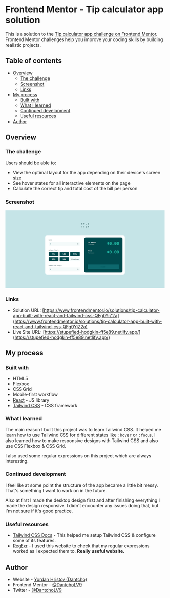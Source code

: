 # Frontend Mentor - Tip calculator app solution

This is a solution to the [Tip calculator app challenge on Frontend Mentor](https://www.frontendmentor.io/challenges/tip-calculator-app-ugJNGbJUX). Frontend Mentor challenges help you improve your coding skills by building realistic projects.

## Table of contents

- [Overview](#overview)
  - [The challenge](#the-challenge)
  - [Screenshot](#screenshot)
  - [Links](#links)
- [My process](#my-process)
  - [Built with](#built-with)
  - [What I learned](#what-i-learned)
  - [Continued development](#continued-development)
  - [Useful resources](#useful-resources)
- [Author](#author)

## Overview

### The challenge

Users should be able to:

- View the optimal layout for the app depending on their device's screen size
- See hover states for all interactive elements on the page
- Calculate the correct tip and total cost of the bill per person

### Screenshot

![](./screenshot.png)

### Links

- Solution URL: [https://www.frontendmentor.io/solutions/tip-calculator-app-built-with-react-and-tailwind-css-QFg0YiZ2a](https://www.frontendmentor.io/solutions/tip-calculator-app-built-with-react-and-tailwind-css-QFg0YiZ2a)
- Live Site URL: [https://stupefied-hodgkin-ff5e89.netlify.app/](https://stupefied-hodgkin-ff5e89.netlify.app/)

## My process

### Built with

- HTML5
- Flexbox
- CSS Grid
- Mobile-first workflow
- [React](https://reactjs.org/) - JS library
- [Tailwind CSS](https://tailwindcss.com/) - CSS framework

### What I learned

The main reason I built this project was to learn Tailwind CSS. It helped me learn how to use Tailwind CSS for different states like `:hover` or `:focus`. I also learned how to make responsive designs with Tailwind CSS and also use CSS Flexbox & CSS Grid.

I also used some regular expressions on this project which are always interesting.

### Continued development

I feel like at some point the structure of the app became a little bit messy. That's something I want to work on in the future.

Also at first I made the desktop design first and after finishing everything I made the design responsive. I didn't encounter any issues doing that, but I'm not sure if it's good practice.

### Useful resources

- [Tailwind CSS Docs](https://tailwindcss.com/docs) - This helped me setup Tailwind CSS & configure some of its features.
- [RegExr](https://regexr.com/) - I used this website to check that my regular expressions worked as I expected them to. **Really useful website.**

## Author

- Website - [Yordan Hristov (Dantcho)](https://www.dantcho.com/)
- Frontend Mentor - [@DantchoLV9](https://www.frontendmentor.io/profile/DantchoLV9)
- Twitter - [@DantchoLV9](https://twitter.com/DantchoLV9)
